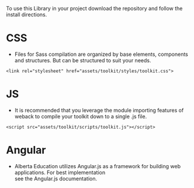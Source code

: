 
To use this Library in your project download the repository and follow the install directions.



# CSS

* Files for Sass compilation are organized by base elements, components and structures. But can be structured to suit your needs.
<pre class="language-markup"><code class="language-markup">&lt;link rel=&quot;stylesheet&quot; href=&quot;assets/toolkit/styles/toolkit.css&quot;&gt;</code></pre>

# JS

* It is recommended that you leverage the module importing features of weback to compile your toolkit down to a single .js file.
<pre class="language-markup"><code class="language-markup">&lt;script src=&quot;assets/toolkit/scripts/toolkit.js&quot;&gt;&lt;/script&gt;</code></pre>

# Angular

* Alberta Education utilizes Angular.js as a framework for building web applications. For best implementation  
see the Angular.js documentation.

